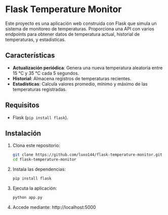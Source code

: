 # Flask Temperature Monitor

Este proyecto es una aplicación web construida con Flask que simula un sistema de monitoreo de temperaturas. Proporciona una API con varios endpoints para obtener datos de temperatura actual, historial de temperaturas, y estadísticas.

## Características

- **Actualización periódica**: Genera una nueva temperatura aleatoria entre 15 °C y 35 °C cada 5 segundos.
- **Historial**: Almacena registros de temperaturas recientes.
- **Estadísticas**: Calcula valores promedio, mínimo y máximo de las temperaturas registradas.

## Requisitos

- Flask (`pip install flask`).

## Instalación

1. Clona este repositorio:
   ```bash
   git clone https://github.com/luxo144/flask-temperature-monitor.git
   cd flask-temperature-monitor
2. Instala las dependencias:
    ```bash
    pip install flask
3. Ejecuta la aplicación:
    ```bash
    python app.py
4. Accede mediante:
    http://localhost:5000

